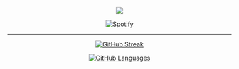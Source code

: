 <p align="center">
  <img src="https://readme-typing-svg.herokuapp.com?font=Poiret+One&duration=3000&pause=200&center=true&width=435&lines=Have+you+ever+tried+to+believe+me%3F;Of+course+not.;They+are+just+like+you.">
</p>

<div align="center">

[![Spotify](https://spotify-github-profile.vercel.app/api/view?uid=31dzlhjwzn5itujecnluc53zqjai&cover_image=true&theme=natemoo-re&show_offline=false&background_color=1a1a1a&interchange=true&bar_color=53b14f&bar_color_cover=true)](https://spotify-github-profile.vercel.app/api/view?uid=31dzlhjwzn5itujecnluc53zqjai&redirect=true)

---

[![GitHub Streak](http://github-readme-streak-stats.herokuapp.com?user=unixuniversal&theme=tokyonight&hide_border=true&mode=weekly)](https://github.com/UnixUniversal)

[![GitHub Languages](https://github-readme-streak-stats.herokuapp.com/?user=unixuniversal&theme=dark&background=000000)](https://github.com/UnixUniversal)
